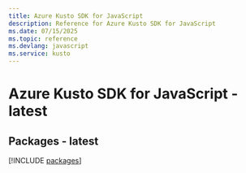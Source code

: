 ```yaml
---
title: Azure Kusto SDK for JavaScript
description: Reference for Azure Kusto SDK for JavaScript
ms.date: 07/15/2025
ms.topic: reference
ms.devlang: javascript
ms.service: kusto
---
```

# Azure Kusto SDK for JavaScript - latest
## Packages - latest
[!INCLUDE [packages](kusto-index.md)]